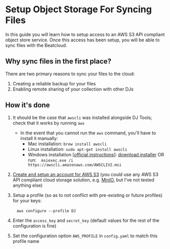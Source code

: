 # Setup Object Storage For Syncing Files

In this guide you will learn how to setup access to an AWS S3 API compliant object store service. Once this access has been setup, you will be able to sync files with the Beatcloud.

## Why sync files in the first place?
There are two primary reasons to sync your files to the cloud:

1. Creating a reliable backup for your files
1. Enabling remote sharing of your collection with other DJs

## How it's done

1. It should be the case that `awscli` was installed alongside DJ Tools; check that it works by running `aws`
    - In the event that you cannot run the `aws` command, you'll have to install it manually:
        - Mac installation: `brew install awscli`
        - Linux installation: `sudo apt-get install awscli`
        - Windows installation [[official instructions](https://docs.aws.amazon.com/cli/latest/userguide/install-cliv2-windows.html)]: [download installer](https://awscli.amazonaws.com/AWSCLIV2.msi) OR run:
&nbsp;&nbsp;&nbsp;`msiexec.exe /i https://awscli.amazonaws.com/AWSCLIV2.msi`

1. [Create and setup an account for AWS S3](https://docs.aws.amazon.com/AmazonS3/latest/userguide/GetStartedWithS3.html) (you could use any AWS S3 API compliant cloud storage solution, e.g. [MinIO](https://min.io/), but I've not tested anything else)
1. Setup a profile (so as to not conflict with pre-existing or future profiles) for your keys:

    &nbsp;&nbsp;&nbsp;`aws configure --profile DJ`

1. Enter the `access_key` and `secret_key` (default values for the rest of the configuration is fine)
1. Set the configuration option `AWS_PROFILE` in `config.yaml` to match this profile name
